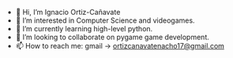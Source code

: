 - 👋 Hi, I’m Ignacio Ortiz-Cañavate
- 👀 I’m interested in Computer Science and videogames.
- 🌱 I’m currently learning high-level python.
- 💞️ I’m looking to collaborate on pygame game development.
- 📫 How to reach me: gmail -> ortizcanavatenacho17@gmail.com

<!---
chitoortiz/chitoortiz is a ✨ special ✨ repository because its `README.md` (this file) appears on your GitHub profile.
You can click the Preview link to take a look at your changes.
--->
